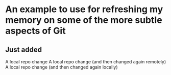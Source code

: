 # An example to use for refreshing my memory on some of the more subtle aspects of Git

## Just added

A local repo change
A local repo change (and then changed again remotely)
A local repo change (and then changed again locally)